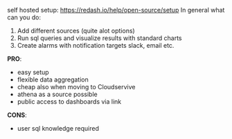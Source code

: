 self hosted setup: https://redash.io/help/open-source/setup
In general what can you do: 
1. Add different sources (quite alot options)
2. Run sql queries and visualize results with standard charts
3. Create alarms with notification targets slack, email etc.


__PRO__:
- easy setup
- flexible data aggregation
- cheap also when moving to Cloudservive
- athena as a source possible
- public access to dashboards via link

__CONS__:
- user sql knowledge required
